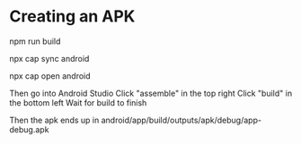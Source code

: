 # Creating an APK

npm run build

npx cap sync android

npx cap open android

Then go into Android Studio
Click "assemble" in the top right
Click "build" in the bottom left
Wait for build to finish

Then the apk ends up in android/app/build/outputs/apk/debug/app-debug.apk
